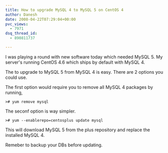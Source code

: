 ```yaml
---
title: How to upgrade MySQL 4 to MySQL 5 on CentOS 4
author: Danesh
date: 2008-04-22T07:29:04+00:00
pvc_views:
  - 7971
dsq_thread_id:
  - 890811737

---
```

I was playing a round with new software today which needed MySQL 5. My server's running CentOS 4.6 which ships by default with MySQL 4.

The to upgrade to MySQL 5 from MySQL 4 is easy. There are 2 options you could use.

The first option would require you to remove all MySQL 4 packages by running,

`># yum remove mysql`

The seconf option is way simpler.

`># yum --enablerepo=centosplus update mysql`

This will download MySQL 5 from the plus repository and replace the installed MySQL 4.

Remeber to backup your DBs before updating.